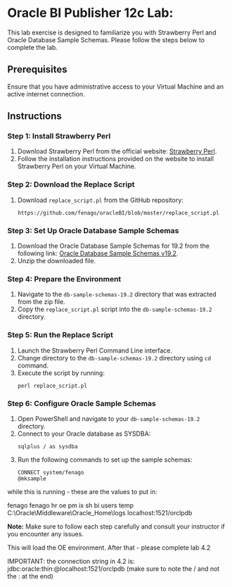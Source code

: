 
# Oracle BI Publisher 12c Lab: 

This lab exercise is designed to familiarize you with Strawberry Perl and Oracle Database Sample Schemas. Please follow the steps below to complete the lab.

## Prerequisites

Ensure that you have administrative access to your Virtual Machine and an active internet connection.

## Instructions

### Step 1: Install Strawberry Perl

1. Download Strawberry Perl from the official website: [Strawberry Perl](https://strawberryperl.com/).
2. Follow the installation instructions provided on the website to install Strawberry Perl on your Virtual Machine.

### Step 2: Download the Replace Script

1. Download `replace_script.pl` from the GitHub repository:
   ```
   https://github.com/fenago/oracleBI/blob/master/replace_script.pl
   ```

### Step 3: Set Up Oracle Database Sample Schemas

1. Download the Oracle Database Sample Schemas for 19.2 from the following link: [Oracle Database Sample Schemas v19.2](https://github.com/oracle-samples/db-sample-schemas/archive/refs/tags/v19.2.zip).
2. Unzip the downloaded file.

### Step 4: Prepare the Environment

1. Navigate to the `db-sample-schemas-19.2` directory that was extracted from the zip file.
2. Copy the `replace_script.pl` script into the `db-sample-schemas-19.2` directory.

### Step 5: Run the Replace Script

1. Launch the Strawberry Perl Command Line interface.
2. Change directory to the `db-sample-schemas-19.2` directory using `cd` command.
3. Execute the script by running:
   ```
   perl replace_script.pl
   ```

### Step 6: Configure Oracle Sample Schemas

1. Open PowerShell and navigate to your `db-sample-schemas-19.2` directory.
2. Connect to your Oracle database as SYSDBA:
   ```
   sqlplus / as sysdba
   ```
3. Run the following commands to set up the sample schemas:
   ```
   CONNECT system/fenago
   @mksample
   ```

while this is running - these are the values to put in:

 fenago fenago hr oe pm ix sh bi users temp C:\Oracle\Middleware\Oracle_Home\logs localhost:1521/orclpdb

**Note:** Make sure to follow each step carefully and consult your instructor if you encounter any issues.

This will load the OE environment.  After that - please complete lab 4.2

IMPORTANT:  the connection string in 4.2 is:  jdbc:oracle:thin:@localhost:1521/orclpdb     (make sure to note the / and not the : at the end)
